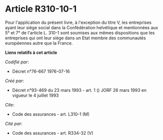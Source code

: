 # Article R310-10-1

Pour l'application du présent livre, à l'exception du titre V, les entreprises ayant leur siège social dans la Confédération
helvétique et mentionnées aux 5° et 7° de l'article L. 310-1 sont soumises aux mêmes dispositions que les entreprises qui ont
leur siège dans un Etat membre des communautés européennes autre que la France.

**Liens relatifs à cet article**

_Codifié par_:

  - Décret n°76-667 1976-07-16

_Créé par_:

  - Décret n°93-469 du 23 mars 1993 - art. 1 () JORF 26 mars 1993 en vigueur le 4 juillet 1993

_Cite_:

  - Code des assurances - art. L310-1 (M)

_Cité par_:

  - Code des assurances - art. R334-32 (V)
